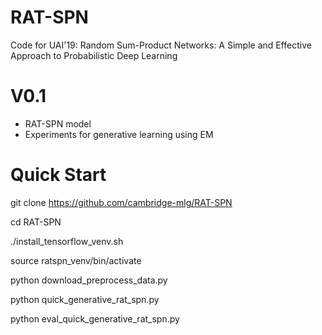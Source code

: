 # RAT-SPN
Code for UAI'19: Random Sum-Product Networks: A Simple and Effective Approach to Probabilistic Deep Learning

# V0.1
* RAT-SPN model
* Experiments for generative learning using EM

# Quick Start
git clone https://github.com/cambridge-mlg/RAT-SPN

cd RAT-SPN

./install_tensorflow_venv.sh 

source ratspn_venv/bin/activate

python download_preprocess_data.py

python quick_generative_rat_spn.py

python eval_quick_generative_rat_spn.py
